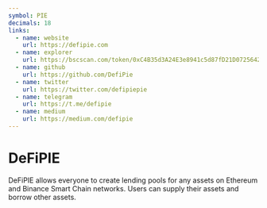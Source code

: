 ```yaml
---
symbol: PIE
decimals: 18
links:
  - name: website
    url: https://defipie.com
  - name: explorer
    url: https://bscscan.com/token/0xC4B35d3A24E3e8941c5d87fD21D0725642F50308
  - name: github
    url: https://github.com/DefiPie
  - name: twitter
    url: https://twitter.com/defipiepie
  - name: telegram
    url: https://t.me/defipie
  - name: medium
    url: https://medium.com/defipie
---
```


# DeFiPIE

DeFiPIE allows everyone to create lending pools for any assets on Ethereum and Binance Smart Chain networks. Users can supply their assets and borrow other assets.
